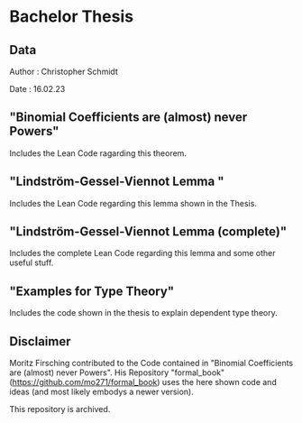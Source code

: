 # Bachelor Thesis

## Data
Author : Christopher Schmidt

Date   : 16.02.23

## "Binomial Coefficients are (almost) never Powers"
Includes the Lean Code ragarding this theorem.

## "Lindström-Gessel-Viennot Lemma "
Includes the Lean Code regarding this lemma shown in the Thesis.

## "Lindström-Gessel-Viennot Lemma (complete)"
Includes the complete Lean Code regarding this lemma and some other useful stuff.

## "Examples for Type Theory"
Includes the code shown in the thesis to explain dependent type theory.

## Disclaimer
Moritz Firsching contributed to the Code contained in "Binomial Coefficients are (almost) never Powers". His Repository "formal_book" (https://github.com/mo271/formal_book) uses the here shown code and ideas (and most likely embodys a newer version). 

This repository is archived.

